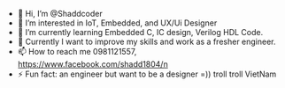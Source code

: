 - 👋 Hi, I’m @Shaddcoder
- 👀 I’m interested in IoT, Embedded, and UX/Ui Designer
- 🌱 I’m currently learning Embedded C, IC design, Verilog HDL Code.
- 💞️ Currently I want to improve my skills and work as a fresher engineer.
- 📫 How to reach me 0981121557, https://www.facebook.com/shadd1804/n
- ⚡ Fun fact: an engineer but want to be a designer =)) troll troll VietNam

<!---
Shaddcoder/Shaddcoder is a ✨ special ✨ repository because its `README.md` (this file) appears on your GitHub profile.
You can click the Preview link to take a look at your changes.
--->
